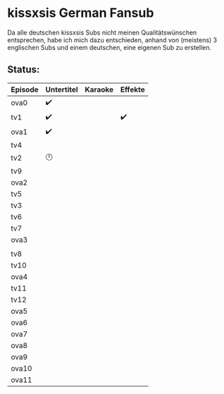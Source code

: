 # kissxsis German Fansub

Da alle deutschen kissxsis Subs nicht meinen Qualitätswünschen entsprechen, habe ich mich dazu entschieden, anhand von (meistens) 3 englischen Subs und einem deutschen, eine eigenen Sub zu erstellen.

## Status:

Episode|Untertitel|Karaoke|Effekte
-------|----------|-------|-------
ova0|✔️||
tv1|✔️||✔️
ova1|✔️||
tv4|||
tv2|🕛||
tv9|||
ova2|||
tv5|||
tv3|||
tv6|||
tv7|||
ova3|||
|||
tv8|||
tv10|||
ova4|||
tv11|||
tv12|||
ova5|||
ova6|||
ova7|||
ova8|||
ova9|||
ova10|||
ova11|||

